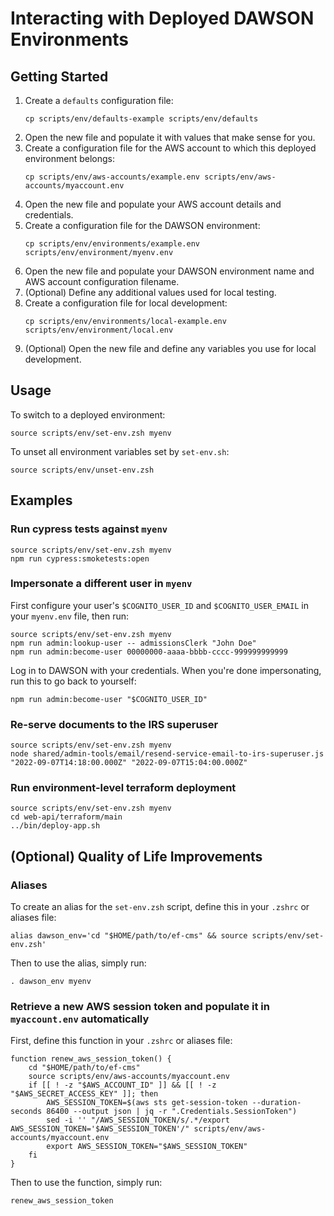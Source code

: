 # Interacting with Deployed DAWSON Environments

## Getting Started

1. Create a `defaults` configuration file:
    ```
   cp scripts/env/defaults-example scripts/env/defaults
   ```
1. Open the new file and populate it with values that make sense for you.
1. Create a configuration file for the AWS account to which this deployed environment belongs:
    ```
    cp scripts/env/aws-accounts/example.env scripts/env/aws-accounts/myaccount.env
    ```
1. Open the new file and populate your AWS account details and credentials.
1. Create a configuration file for the DAWSON environment:
    ```
    cp scripts/env/environments/example.env scripts/env/environment/myenv.env
    ```
1. Open the new file and populate your DAWSON environment name and AWS account configuration filename.
1. (Optional) Define any additional values used for local testing.
1. Create a configuration file for local development:
    ```
   cp scripts/env/environments/local-example.env scripts/env/environment/local.env
   ```
1. (Optional) Open the new file and define any variables you use for local development.

## Usage

To switch to a deployed environment:
```
source scripts/env/set-env.zsh myenv
```

To unset all environment variables set by `set-env.sh`:
```
source scripts/env/unset-env.zsh
```

## Examples

### Run cypress tests against `myenv`

```
source scripts/env/set-env.zsh myenv
npm run cypress:smoketests:open
```

### Impersonate a different user in `myenv`

First configure your user's `$COGNITO_USER_ID` and `$COGNITO_USER_EMAIL` in your `myenv.env` file, then run:
```
source scripts/env/set-env.zsh myenv
npm run admin:lookup-user -- admissionsClerk "John Doe"
npm run admin:become-user 00000000-aaaa-bbbb-cccc-999999999999
```
Log in to DAWSON with your credentials. When you're done impersonating, run this to go back to yourself:
```
npm run admin:become-user "$COGNITO_USER_ID"
```

### Re-serve documents to the IRS superuser

```
source scripts/env/set-env.zsh myenv
node shared/admin-tools/email/resend-service-email-to-irs-superuser.js "2022-09-07T14:18:00.000Z" "2022-09-07T15:04:00.000Z"
```

### Run environment-level terraform deployment

```
source scripts/env/set-env.zsh myenv
cd web-api/terraform/main
../bin/deploy-app.sh
```

## (Optional) Quality of Life Improvements

### Aliases

To create an alias for the `set-env.zsh` script, define this in your `.zshrc` or aliases file:
```
alias dawson_env='cd "$HOME/path/to/ef-cms" && source scripts/env/set-env.zsh'
```
Then to use the alias, simply run:
```
. dawson_env myenv
```

### Retrieve a new AWS session token and populate it in `myaccount.env` automatically

First, define this function in your `.zshrc` or aliases file:
```
function renew_aws_session_token() {
    cd "$HOME/path/to/ef-cms"
    source scripts/env/aws-accounts/myaccount.env
    if [[ ! -z "$AWS_ACCOUNT_ID" ]] && [[ ! -z "$AWS_SECRET_ACCESS_KEY" ]]; then
        AWS_SESSION_TOKEN=$(aws sts get-session-token --duration-seconds 86400 --output json | jq -r ".Credentials.SessionToken")
        sed -i '' "/AWS_SESSION_TOKEN/s/.*/export AWS_SESSION_TOKEN='$AWS_SESSION_TOKEN'/" scripts/env/aws-accounts/myaccount.env
        export AWS_SESSION_TOKEN="$AWS_SESSION_TOKEN"
    fi
}
```
Then to use the function, simply run:
```
renew_aws_session_token
```
